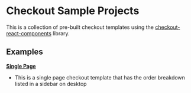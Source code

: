 # Checkout Sample Projects
This is a collection of pre-built checkout templates using the [checkout-react-components](https://www.npmjs.com/package/@boldcommerce/checkout-react-components) library.

## Examples
**[Single Page](single_page)**
* This is a single page checkout template that has the order breakdown listed in a sidebar on desktop

